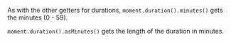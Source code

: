 As with the other getters for durations, `moment.duration().minutes()` gets the minutes (0 - 59).

`moment.duration().asMinutes()` gets the length of the duration in minutes.

